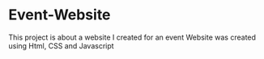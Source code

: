 # Event-Website
This project is about a website I created for an event
Website was created using Html, CSS and Javascript
